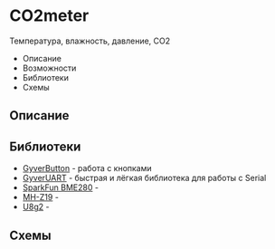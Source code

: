 # CO2meter
Температура, влажность, давление, CO2
- Описание
- Возможности
- Библиотеки
- Схемы
## Описание
## Библиотеки
- [GyverButton](https://github.com/AlexGyver/GyverLibs/tree/master/GyverButton) - работа с кнопками
- [GyverUART](https://github.com/AlexGyver/GyverLibs/tree/master/GyverUART) - быстрая и лёгкая библиотека для работы с Serial
- [SparkFun BME280](https://github.com/sparkfun/SparkFun_BME280_Arduino_Library) - 
- [MH-Z19](https://github.com/WifWaf/MH-Z19) - 
- [U8g2](https://github.com/olikraus/u8g2) - 
## Схемы

